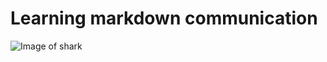 # Learning markdown communication
![Image of shark](https://encrypted-tbn0.gstatic.com/images?q=tbn:ANd9GcSIFScqJsrmQnxUf7HZlyJAuImpgt5V56WPoA&usqp=CAU)
